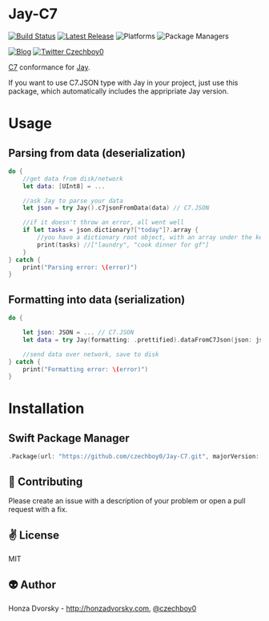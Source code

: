 # Jay-C7

[![Build Status](https://travis-ci.org/czechboy0/Jay-C7.svg?branch=master)](https://travis-ci.org/czechboy0/Jay-C7)
[![Latest Release](https://img.shields.io/github/release/czechboy0/jay-c7.svg)](https://github.com/czechboy0/jay-c7/releases/latest)
![Platforms](https://img.shields.io/badge/platforms-Linux%20%7C%20OS%20X-blue.svg)
![Package Managers](https://img.shields.io/badge/package%20managers-SwiftPM-yellow.svg)

[![Blog](https://img.shields.io/badge/blog-honzadvorsky.com-green.svg)](http://honzadvorsky.com)
[![Twitter Czechboy0](https://img.shields.io/badge/twitter-czechboy0-green.svg)](http://twitter.com/czechboy0)

[C7](https://github.com/open-swift/C7) conformance for [Jay](https://github.com/czechboy0/Jay).

If you want to use C7.JSON type with Jay in your project, just use this package, which automatically includes the appripriate Jay version.

# Usage

## Parsing from data (deserialization)
```swift
do {
	//get data from disk/network
	let data: [UInt8] = ...

	//ask Jay to parse your data
	let json = try Jay().c7jsonFromData(data) // C7.JSON

	//if it doesn't throw an error, all went well
	if let tasks = json.dictionary?["today"]?.array {
	    //you have a dictionary root object, with an array under the key "today"
	    print(tasks) //["laundry", "cook dinner for gf"]
	} 
} catch {
	print("Parsing error: \(error)")
}
```

## Formatting into data (serialization)
```swift
do {

	let json: JSON = ... // C7.JSON
	let data = try Jay(formatting: .prettified).dataFromC7Json(json: json) // [UInt8]

	//send data over network, save to disk
} catch {
	print("Formatting error: \(error)")
}
```

# Installation

## Swift Package Manager

```swift
.Package(url: "https://github.com/czechboy0/Jay-C7.git", majorVersion: 0, minor: 14)
```

:gift_heart: Contributing
------------
Please create an issue with a description of your problem or open a pull request with a fix.

:v: License
-------
MIT

:alien: Author
------
Honza Dvorsky - http://honzadvorsky.com, [@czechboy0](http://twitter.com/czechboy0)
